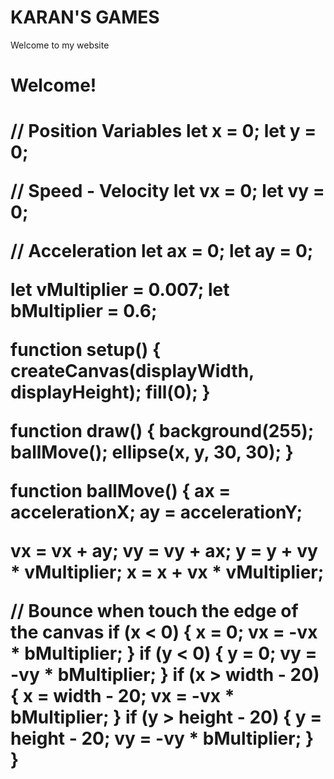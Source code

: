 # KARAN'S GAMES 
Welcome to my website
<h1> 
  Welcome!

  <h1>
  
// Position Variables
let x = 0;
let y = 0;

// Speed - Velocity
let vx = 0;
let vy = 0;

// Acceleration
let ax = 0;
let ay = 0;

let vMultiplier = 0.007;
let bMultiplier = 0.6;

function setup() {
  createCanvas(displayWidth, displayHeight);
  fill(0);
}

function draw() {
  background(255);
  ballMove();
  ellipse(x, y, 30, 30);
}

function ballMove() {
  ax = accelerationX;
  ay = accelerationY;

  vx = vx + ay;
  vy = vy + ax;
  y = y + vy * vMultiplier;
  x = x + vx * vMultiplier;

  // Bounce when touch the edge of the canvas
  if (x < 0) {
    x = 0;
    vx = -vx * bMultiplier;
  }
  if (y < 0) {
    y = 0;
    vy = -vy * bMultiplier;
  }
  if (x > width - 20) {
    x = width - 20;
    vx = -vx * bMultiplier;
  }
  if (y > height - 20) {
    y = height - 20;
    vy = -vy * bMultiplier;
  }
}

